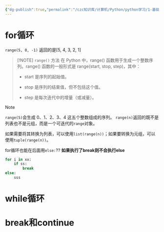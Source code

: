 ```yaml
---
{"dg-publish":true,"permalink":"/czc知识库/计算机/Python/python学习/1-基础的基础/003-循环/","dgPassFrontmatter":true,"created":"2024-10-31T20:45:26.165+08:00","updated":"2024-12-08T12:39:45.255+08:00"}
---
```



# for循环

`range(5, 0, -1)` 返回的是[5, 4, 3, 2, 1]

> [!NOTE] `range()` 方法
> 在 Python 中，range() 函数用于生成一个整数序列。range() 函数的一般形式是 range(start, stop, step)，其中：
> 
> - start 是序列的起始值。
> 
> - stop 是序列的结束值，但不包括这个值。
> 
> - step 是每次迭代中的增量（或减量）。

> [!NOTE]
> `range(5)`会生成 0、1、2、3、4 这五个整数组成的序列。
>`range(n)`返回的既不是列表也不是元组，而是一个可迭代的`range`对象。
> 
> 如果需要将其转换为列表，可以使用`list(range(n))`；如果要转换为元组，可以使用`tuple(range(n))`。

for循环也能在后面用`else:`??
**如果执行了break则不会执行else**
```python
for i in xx:
	if ss:
		break
else:
	sss
```
# while循环


# break和continue
